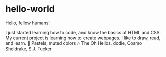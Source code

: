 # hello-world

Hello, fellow humans!

I just started learning how to code, and know the basics of HTML and CSS.
My current project is learning how to create webpages.
I like to draw, read, and learn.
🌈 Pastels, muted colors
🎶 The Oh Hellos, dodie, Cosmo Sheldrake, S.J. Tucker
